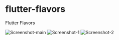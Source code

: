# flutter-flavors
Flutter Flavors

![Screenshot-main](https://user-images.githubusercontent.com/75118914/159694376-7c415517-6923-4765-8f8e-2125d13300ba.png)
![Screenshot-1](https://user-images.githubusercontent.com/75118914/159694436-55c4f9aa-4661-4020-834c-e8eff4fbf28c.png)
![Screenshot-2](https://user-images.githubusercontent.com/75118914/159694488-ff8a7933-6ee8-4406-a4d5-472efbdb671a.png)
